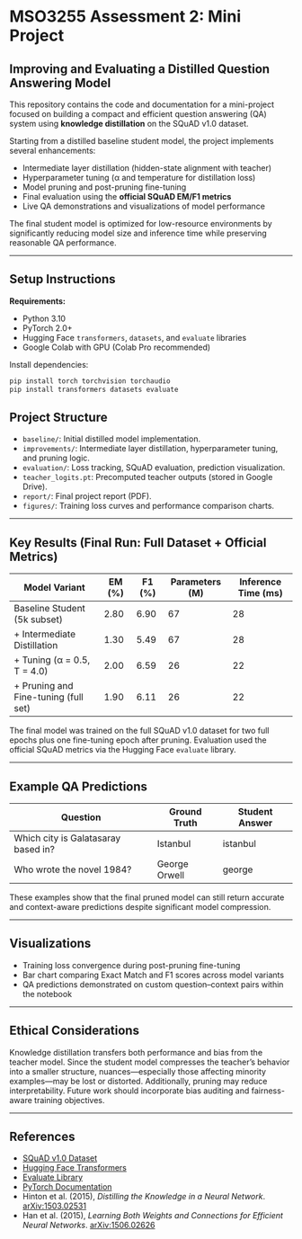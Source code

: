 # MSO3255 Assessment 2: Mini Project

## Improving and Evaluating a Distilled Question Answering Model

This repository contains the code and documentation for a mini-project focused on building a compact and efficient question answering (QA) system using **knowledge distillation** on the SQuAD v1.0 dataset.

Starting from a distilled baseline student model, the project implements several enhancements:

- Intermediate layer distillation (hidden-state alignment with teacher)
- Hyperparameter tuning (α and temperature for distillation loss)
- Model pruning and post-pruning fine-tuning
- Final evaluation using the **official SQuAD EM/F1 metrics**
- Live QA demonstrations and visualizations of model performance

The final student model is optimized for low-resource environments by significantly reducing model size and inference time while preserving reasonable QA performance.

---

## Setup Instructions

**Requirements:**
- Python 3.10
- PyTorch 2.0+
- Hugging Face `transformers`, `datasets`, and `evaluate` libraries
- Google Colab with GPU (Colab Pro recommended)

Install dependencies:
```bash
pip install torch torchvision torchaudio
pip install transformers datasets evaluate
```
## Project Structure

- `baseline/`: Initial distilled model implementation.  
- `improvements/`: Intermediate layer distillation, hyperparameter tuning, and pruning logic.  
- `evaluation/`: Loss tracking, SQuAD evaluation, prediction visualization.  
- `teacher_logits.pt`: Precomputed teacher outputs (stored in Google Drive).  
- `report/`: Final project report (PDF).  
- `figures/`: Training loss curves and performance comparison charts.  

---

## Key Results (Final Run: Full Dataset + Official Metrics)

| Model Variant                        | EM (%) | F1 (%) | Parameters (M) | Inference Time (ms) |
|-------------------------------------|--------|--------|----------------|---------------------|
| Baseline Student (5k subset)        | 2.80   | 6.90   | 67             | 28                  |
| + Intermediate Distillation         | 1.30   | 5.49   | 67             | 28                  |
| + Tuning (α = 0.5, T = 4.0)         | 2.00   | 6.59   | 26             | 22                  |
| + Pruning and Fine-tuning (full set) | 1.90  | 6.11   | 26             | 22                  |

The final model was trained on the full SQuAD v1.0 dataset for two full epochs plus one fine-tuning epoch after pruning. Evaluation used the official SQuAD metrics via the Hugging Face `evaluate` library.

---

## Example QA Predictions

| Question                                 | Ground Truth    | Student Answer |
|------------------------------------------|------------------|----------------|
| Which city is Galatasaray based in?      | Istanbul         | istanbul       |
| Who wrote the novel 1984?                | George Orwell    | george         |

These examples show that the final pruned model can still return accurate and context-aware predictions despite significant model compression.

---

## Visualizations

- Training loss convergence during post-pruning fine-tuning  
- Bar chart comparing Exact Match and F1 scores across model variants  
- QA predictions demonstrated on custom question–context pairs within the notebook  

---

## Ethical Considerations

Knowledge distillation transfers both performance and bias from the teacher model. Since the student model compresses the teacher’s behavior into a smaller structure, nuances—especially those affecting minority examples—may be lost or distorted. Additionally, pruning may reduce interpretability. Future work should incorporate bias auditing and fairness-aware training objectives.

---

## References

- [SQuAD v1.0 Dataset](https://rajpurkar.github.io/SQuAD-explorer/)  
- [Hugging Face Transformers](https://huggingface.co/docs/transformers/index)  
- [Evaluate Library](https://huggingface.co/docs/evaluate/index)  
- [PyTorch Documentation](https://pytorch.org/docs/stable/index.html)  
- Hinton et al. (2015), *Distilling the Knowledge in a Neural Network*. [arXiv:1503.02531](https://arxiv.org/abs/1503.02531)  
- Han et al. (2015), *Learning Both Weights and Connections for Efficient Neural Networks*. [arXiv:1506.02626](https://arxiv.org/abs/1506.02626)  
